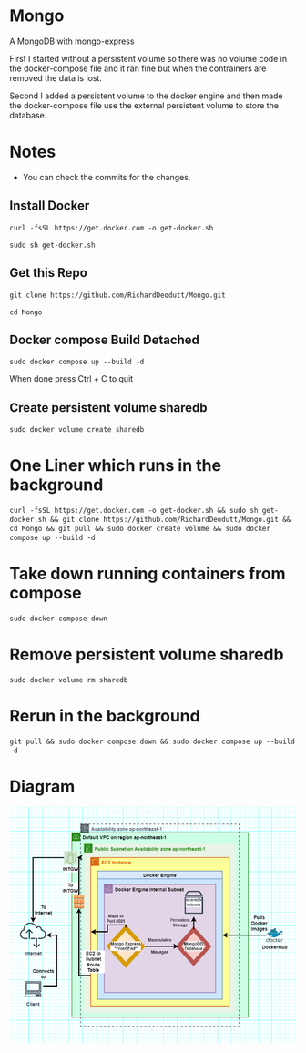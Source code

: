 # Mongo

A MongoDB with mongo-express

First I started without a persistent volume so there was no volume code in the docker-compose file and it ran fine but when the contrainers are removed the data is lost. 

Second I added a persistent volume to the docker engine and then made the docker-compose file use the external persistent volume to store the database. 

# Notes

- You can check the commits for the changes. 

## Install Docker

```
curl -fsSL https://get.docker.com -o get-docker.sh
```

```
sudo sh get-docker.sh
```

## Get this Repo

```
git clone https://github.com/RichardDeodutt/Mongo.git
```

```
cd Mongo
```

## Docker compose Build Detached

```
sudo docker compose up --build -d
```

When done press Ctrl + C to quit

## Create persistent volume sharedb

```
sudo docker volume create sharedb
```

# One Liner which runs in the background

```
curl -fsSL https://get.docker.com -o get-docker.sh && sudo sh get-docker.sh && git clone https://github.com/RichardDeodutt/Mongo.git && cd Mongo && git pull && sudo docker create volume && sudo docker compose up --build -d
```

# Take down running containers from compose

```
sudo docker compose down
```

# Remove persistent volume sharedb

```
sudo docker volume rm sharedb
```

# Rerun in the background

```
git pull && sudo docker compose down && sudo docker compose up --build -d
```


# Diagram

<p align="center">
<a href="https://github.com/RichardDeodutt/Mongo/blob/main/images/Mongo.drawio.png"><img src="https://github.com/RichardDeodutt/Mongo/blob/main/images/Mongo.drawio.png" />
</p>